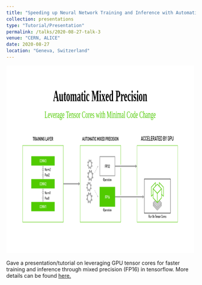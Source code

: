 ```yaml
---
title: "Speeding up Neural Network Training and Inference with Automatic Mixed Precision (AMP)"
collection: presentations
type: "Tutorial/Presentation"
permalink: /talks/2020-08-27-talk-3
venue: "CERN, ALICE"
date: 2020-08-27
location: "Geneva, Switzerland"
---
```


<img src="../images/mixed_precision_snap.png" alt="Overview of mixed precision" width="500" height="500"/>


Gave a presentation/tutorial on leveraging GPU tensor cores for faster training and inference through mixed precision (FP16) in tensorflow. More details can be found [here.](https://docs.google.com/presentation/d/1caKpASatoSD6lEmT_15cNXXZXYkAub7BKEClH-UwhPY/edit?usp=sharing)
